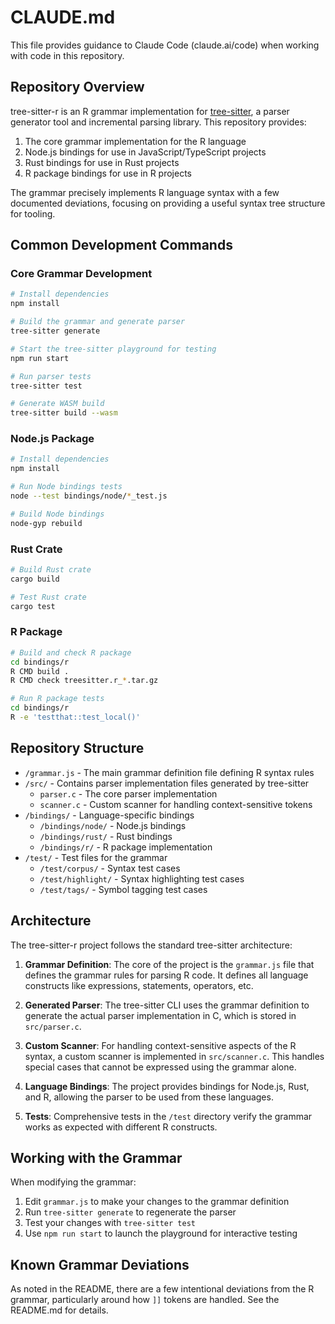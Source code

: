 # CLAUDE.md

This file provides guidance to Claude Code (claude.ai/code) when working with code in this repository.

## Repository Overview

tree-sitter-r is an R grammar implementation for [tree-sitter](https://github.com/tree-sitter/tree-sitter), a parser generator tool and incremental parsing library. This repository provides:

1. The core grammar implementation for the R language
2. Node.js bindings for use in JavaScript/TypeScript projects
3. Rust bindings for use in Rust projects
4. R package bindings for use in R projects

The grammar precisely implements R language syntax with a few documented deviations, focusing on providing a useful syntax tree structure for tooling.

## Common Development Commands

### Core Grammar Development

```bash
# Install dependencies
npm install

# Build the grammar and generate parser
tree-sitter generate

# Start the tree-sitter playground for testing
npm run start

# Run parser tests
tree-sitter test

# Generate WASM build
tree-sitter build --wasm
```

### Node.js Package

```bash
# Install dependencies
npm install

# Run Node bindings tests
node --test bindings/node/*_test.js

# Build Node bindings
node-gyp rebuild
```

### Rust Crate

```bash
# Build Rust crate
cargo build

# Test Rust crate
cargo test
```

### R Package

```bash
# Build and check R package
cd bindings/r
R CMD build .
R CMD check treesitter.r_*.tar.gz

# Run R package tests
cd bindings/r
R -e 'testthat::test_local()'
```

## Repository Structure

- `/grammar.js` - The main grammar definition file defining R syntax rules
- `/src/` - Contains parser implementation files generated by tree-sitter
  - `parser.c` - The core parser implementation
  - `scanner.c` - Custom scanner for handling context-sensitive tokens
- `/bindings/` - Language-specific bindings
  - `/bindings/node/` - Node.js bindings
  - `/bindings/rust/` - Rust bindings
  - `/bindings/r/` - R package implementation
- `/test/` - Test files for the grammar
  - `/test/corpus/` - Syntax test cases
  - `/test/highlight/` - Syntax highlighting test cases
  - `/test/tags/` - Symbol tagging test cases

## Architecture

The tree-sitter-r project follows the standard tree-sitter architecture:

1. **Grammar Definition**: The core of the project is the `grammar.js` file that defines the grammar rules for parsing R code. It defines all language constructs like expressions, statements, operators, etc.

2. **Generated Parser**: The tree-sitter CLI uses the grammar definition to generate the actual parser implementation in C, which is stored in `src/parser.c`.

3. **Custom Scanner**: For handling context-sensitive aspects of the R syntax, a custom scanner is implemented in `src/scanner.c`. This handles special cases that cannot be expressed using the grammar alone.

4. **Language Bindings**: The project provides bindings for Node.js, Rust, and R, allowing the parser to be used from these languages.

5. **Tests**: Comprehensive tests in the `/test` directory verify the grammar works as expected with different R constructs.

## Working with the Grammar

When modifying the grammar:

1. Edit `grammar.js` to make your changes to the grammar definition
2. Run `tree-sitter generate` to regenerate the parser
3. Test your changes with `tree-sitter test`
4. Use `npm run start` to launch the playground for interactive testing

## Known Grammar Deviations

As noted in the README, there are a few intentional deviations from the R grammar, particularly around how `]]` tokens are handled. See the README.md for details.